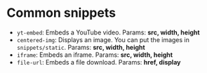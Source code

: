 # Common snippets

* `yt-embed`: Embeds a YouTube video. Params: <b>src, width, height</b>
* `centered-img`: Displays an image. You can put the images in `snippets/static`.
    Params: <b>src, width, height</b>
* `iframe`: Embeds an iframe. Params: <b>src, width, height</b>
* `file-url`: Embeds a file download. Params: <b>href, display</b>